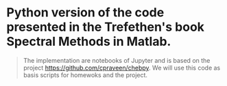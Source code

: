 Python version of the code presented in the Trefethen's book Spectral Methods in Matlab.
==========================================================================================

> The implementation are notebooks of Jupyter and is based on the project
> https://github.com/cpraveen/chebpy. We will use this code as basis scripts for homewoks and the project.
